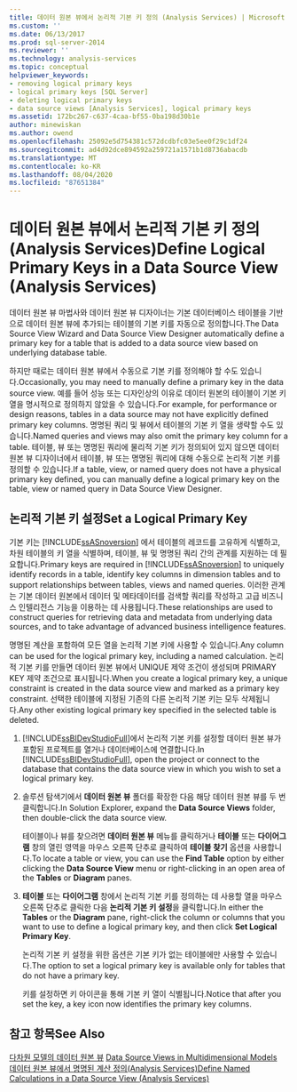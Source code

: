 ```yaml
---
title: 데이터 원본 뷰에서 논리적 기본 키 정의 (Analysis Services) | Microsoft Docs
ms.custom: ''
ms.date: 06/13/2017
ms.prod: sql-server-2014
ms.reviewer: ''
ms.technology: analysis-services
ms.topic: conceptual
helpviewer_keywords:
- removing logical primary keys
- logical primary keys [SQL Server]
- deleting logical primary keys
- data source views [Analysis Services], logical primary keys
ms.assetid: 172bc267-c637-4caa-bf55-0ba198d30b1e
author: minewiskan
ms.author: owend
ms.openlocfilehash: 25092e5d754381c572dcdbfc03e5ee0f29c1df24
ms.sourcegitcommit: ad4d92dce894592a259721a1571b1d8736abacdb
ms.translationtype: MT
ms.contentlocale: ko-KR
ms.lasthandoff: 08/04/2020
ms.locfileid: "87651384"
---
```

# <a name="define-logical-primary-keys-in-a-data-source-view-analysis-services"></a><span data-ttu-id="4cebe-102">데이터 원본 뷰에서 논리적 기본 키 정의(Analysis Services)</span><span class="sxs-lookup"><span data-stu-id="4cebe-102">Define Logical Primary Keys in a Data Source View (Analysis Services)</span></span>
  <span data-ttu-id="4cebe-103">데이터 원본 뷰 마법사와 데이터 원본 뷰 디자이너는 기본 데이터베이스 테이블을 기반으로 데이터 원본 뷰에 추가되는 테이블의 기본 키를 자동으로 정의합니다.</span><span class="sxs-lookup"><span data-stu-id="4cebe-103">The Data Source View Wizard and Data Source View Designer automatically define a primary key for a table that is added to a data source view based on underlying database table.</span></span>  
  
 <span data-ttu-id="4cebe-104">하지만 때로는 데이터 원본 뷰에서 수동으로 기본 키를 정의해야 할 수도 있습니다.</span><span class="sxs-lookup"><span data-stu-id="4cebe-104">Occasionally, you may need to manually define a primary key in the data source view.</span></span> <span data-ttu-id="4cebe-105">예를 들어 성능 또는 디자인상의 이유로 데이터 원본의 테이블이 기본 키 열을 명시적으로 정의하지 않았을 수 있습니다.</span><span class="sxs-lookup"><span data-stu-id="4cebe-105">For example, for performance or design reasons, tables in a data source may not have explicitly defined primary key columns.</span></span> <span data-ttu-id="4cebe-106">명명된 쿼리 및 뷰에서 테이블의 기본 키 열을 생략할 수도 있습니다.</span><span class="sxs-lookup"><span data-stu-id="4cebe-106">Named queries and views may also omit the primary key column for a table.</span></span> <span data-ttu-id="4cebe-107">테이블, 뷰 또는 명명된 쿼리에 물리적 기본 키가 정의되어 있지 않으면 데이터 원본 뷰 디자이너에서 테이블, 뷰 또는 명명된 쿼리에 대해 수동으로 논리적 기본 키를 정의할 수 있습니다.</span><span class="sxs-lookup"><span data-stu-id="4cebe-107">If a table, view, or named query does not have a physical primary key defined, you can manually define a logical primary key on the table, view or named query in Data Source View Designer.</span></span>  
  
## <a name="set-a-logical-primary-key"></a><span data-ttu-id="4cebe-108">논리적 기본 키 설정</span><span class="sxs-lookup"><span data-stu-id="4cebe-108">Set a Logical Primary Key</span></span>  
 <span data-ttu-id="4cebe-109">기본 키는 [!INCLUDE[ssASnoversion](../../includes/ssasnoversion-md.md)] 에서 테이블의 레코드를 고유하게 식별하고, 차원 테이블의 키 열을 식별하며, 테이블, 뷰 및 명명된 쿼리 간의 관계를 지원하는 데 필요합니다.</span><span class="sxs-lookup"><span data-stu-id="4cebe-109">Primary keys are required in [!INCLUDE[ssASnoversion](../../includes/ssasnoversion-md.md)] to uniquely identify records in a table, identify key columns in dimension tables and to support relationships between tables, views and named queries.</span></span> <span data-ttu-id="4cebe-110">이러한 관계는 기본 데이터 원본에서 데이터 및 메타데이터를 검색할 쿼리를 작성하고 고급 비즈니스 인텔리전스 기능을 이용하는 데 사용됩니다.</span><span class="sxs-lookup"><span data-stu-id="4cebe-110">These relationships are used to construct queries for retrieving data and metadata from underlying data sources, and to take advantage of advanced business intelligence features.</span></span>  
  
 <span data-ttu-id="4cebe-111">명명된 계산을 포함하여 모든 열을 논리적 기본 키에 사용할 수 있습니다.</span><span class="sxs-lookup"><span data-stu-id="4cebe-111">Any column can be used for the logical primary key, including a named calculation.</span></span> <span data-ttu-id="4cebe-112">논리적 기본 키를 만들면 데이터 원본 뷰에서 UNIQUE 제약 조건이 생성되며 PRIMARY KEY 제약 조건으로 표시됩니다.</span><span class="sxs-lookup"><span data-stu-id="4cebe-112">When you create a logical primary key, a unique constraint is created in the data source view and marked as a primary key constraint.</span></span> <span data-ttu-id="4cebe-113">선택한 테이블에 지정된 기존의 다른 논리적 기본 키는 모두 삭제됩니다.</span><span class="sxs-lookup"><span data-stu-id="4cebe-113">Any other existing logical primary key specified in the selected table is deleted.</span></span>  
  
1.  <span data-ttu-id="4cebe-114">[!INCLUDE[ssBIDevStudioFull](../../includes/ssbidevstudiofull-md.md)]에서 논리적 기본 키를 설정할 데이터 원본 뷰가 포함된 프로젝트를 열거나 데이터베이스에 연결합니다.</span><span class="sxs-lookup"><span data-stu-id="4cebe-114">In [!INCLUDE[ssBIDevStudioFull](../../includes/ssbidevstudiofull-md.md)], open the project or connect to the database that contains the data source view in which you wish to set a logical primary key.</span></span>  
  
2.  <span data-ttu-id="4cebe-115">솔루션 탐색기에서 **데이터 원본 뷰** 폴더를 확장한 다음 해당 데이터 원본 뷰를 두 번 클릭합니다.</span><span class="sxs-lookup"><span data-stu-id="4cebe-115">In Solution Explorer, expand the **Data Source Views** folder, then double-click the data source view.</span></span>  
  
     <span data-ttu-id="4cebe-116">테이블이나 뷰를 찾으려면 **데이터 원본 뷰** 메뉴를 클릭하거나 **테이블**  또는 **다이어그램** 창의 열린 영역을 마우스 오른쪽 단추로 클릭하여 **테이블 찾기** 옵션을 사용합니다.</span><span class="sxs-lookup"><span data-stu-id="4cebe-116">To locate a table or view, you can use the **Find Table** option by either clicking the **Data Source View**  menu or right-clicking in an open area of the **Tables** or **Diagram** panes.</span></span>  
  
3.  <span data-ttu-id="4cebe-117">**테이블** 또는 **다이어그램** 창에서 논리적 기본 키를 정의하는 데 사용할 열을 마우스 오른쪽 단추로 클릭한 다음 **논리적 기본 키 설정**을 클릭합니다.</span><span class="sxs-lookup"><span data-stu-id="4cebe-117">In either the **Tables** or the **Diagram** pane, right-click the column or columns that you want to use to define a logical primary key, and then click **Set Logical Primary Key**.</span></span>  
  
     <span data-ttu-id="4cebe-118">논리적 기본 키 설정을 위한 옵션은 기본 키가 없는 테이블에만 사용할 수 있습니다.</span><span class="sxs-lookup"><span data-stu-id="4cebe-118">The option to set a logical primary key is available only for tables that do not have a primary key.</span></span>  
  
     <span data-ttu-id="4cebe-119">키를 설정하면 키 아이콘을 통해 기본 키 열이 식별됩니다.</span><span class="sxs-lookup"><span data-stu-id="4cebe-119">Notice that after you set the key, a key icon now identifies the primary key columns.</span></span>  
  
## <a name="see-also"></a><span data-ttu-id="4cebe-120">참고 항목</span><span class="sxs-lookup"><span data-stu-id="4cebe-120">See Also</span></span>  
 <span data-ttu-id="4cebe-121">[다차원 모델의 데이터 원본 뷰](data-source-views-in-multidimensional-models.md) </span><span class="sxs-lookup"><span data-stu-id="4cebe-121">[Data Source Views in Multidimensional Models](data-source-views-in-multidimensional-models.md) </span></span>  
 [<span data-ttu-id="4cebe-122">데이터 원본 뷰에서 명명된 계산 정의&#40;Analysis Services&#41;</span><span class="sxs-lookup"><span data-stu-id="4cebe-122">Define Named Calculations in a Data Source View &#40;Analysis Services&#41;</span></span>](define-named-calculations-in-a-data-source-view-analysis-services.md)  
  
  

